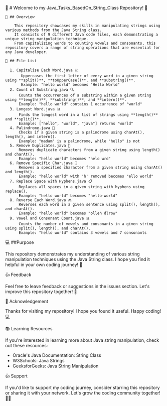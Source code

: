 🎉 # Welcome to my Java_Tasks_BasedOn_String_Class Repository! 🎉

    👋 ## Overview

        This repository showcases my skills in manipulating strings using various methods from the Java String class. 
        It consists of 9 different Java code files, each demonstrating a unique string manipulation technique. 
        From capitalizing words to counting vowels and consonants, this repository covers a range of string operations that are essential for any Java developer.

    📂 ## File List

      1. Capitalise Each Word.java 📈
           Uppercases the first letter of every word in a given string using **split()**, **toUpperCase()**, and **substring()**.
           Example: "hello world" becomes "Hello World"
      2. Count of Substring.java 🔍
          Counts the occurrences of a substring within a given string using **length()**, **substring()**, and **intern()**.
          Example: "hello world" contains 1 occurrence of "world"
      3. Longest Word.java 📊
          Finds the longest word in a list of strings using **length()** and **split()**.
          Example: ["hello", "world", "java"] returns "world"
      4. Palindrome.java 🔁
          Checks if a given string is a palindrome using charAt(), length(), and intern().
          Example: "madam" is a palindrome, while "hello" is not
      5. Remove Duplicates.java 🚫
          Removes duplicate characters from a given string using length() and charAt().
          Example: "hello world" becomes "helo wrd"
      6. Remove Specific Char.java 🚫
          Removes a specified character from a given string using charAt() and length().
          Example: "hello world" with 'h' removed becomes "ello world"
      7. Replace Space with Hyphens.java 📋
          Replaces all spaces in a given string with hyphens using replace().
          Example: "hello world" becomes "hello-world"
      8. Reverse Each Word.java 🔙
          Reverses each word in a given sentence using split(), length(), and charAt().
          Example: "hello world" becomes "olleh dlrow"
      9. Vowel and Consonant Count.java 📊
          Counts the number of vowels and consonants in a given string using split(), length(), and charAt().
          Example: "hello world" contains 3 vowels and 7 consonants

💻 ##Purpose

This repository demonstrates my understanding of various string manipulation techniques using the Java String class. I hope you find it helpful in your own coding journey! 🤖

👍 Feedback

Feel free to leave feedback or suggestions in the issues section. Let's improve this repository together! 🤝

👏 Acknowledgement

Thanks for visiting my repository! I hope you found it useful. Happy coding! 💻

📚 Learning Resources

If you're interested in learning more about Java string manipulation, check out these resources:

- Oracle's Java Documentation: String Class
- W3Schools: Java Strings
- GeeksforGeeks: Java String Manipulation

👍 Support

If you'd like to support my coding journey, consider starring this repository or sharing it with your network. Let's grow the coding community together! 🤜🤛

